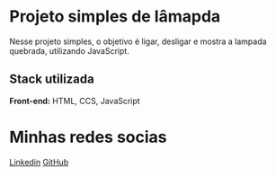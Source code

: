 # Projeto simples de lâmapda

Nesse projeto simples, o objetivo é ligar, desligar e mostra a lampada quebrada, utilizando JavaScript.

## Stack utilizada

**Front-end:** HTML, CCS, JavaScript

# Minhas redes socias

[Linkedin](https://www.linkedin.com/in/devamauryjr/)
[GitHub](https://github.com/devamauryjunior)
